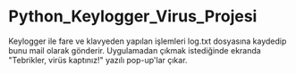 # Python_Keylogger_Virus_Projesi
Keylogger ile fare ve klavyeden yapılan işlemleri log.txt dosyasına kaydedip bunu mail olarak gönderir. Uygulamadan çıkmak istediğinde ekranda "Tebrikler, virüs kaptınız!" yazılı pop-up'lar çıkar.
